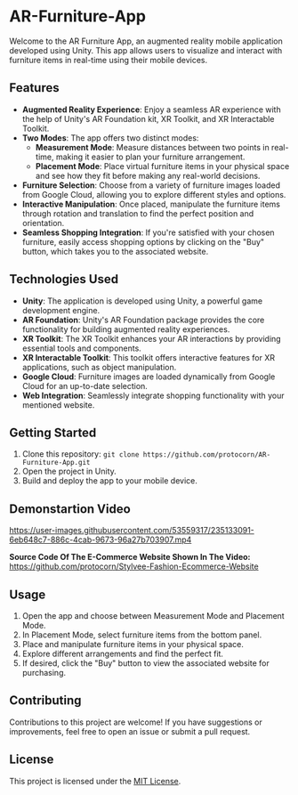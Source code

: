 # AR-Furniture-App

Welcome to the AR Furniture App, an augmented reality mobile application developed using Unity. This app allows users to visualize and interact with furniture items in real-time using their mobile devices.

## Features

- **Augmented Reality Experience**: Enjoy a seamless AR experience with the help of Unity's AR Foundation kit, XR Toolkit, and XR Interactable Toolkit.
- **Two Modes**: The app offers two distinct modes:
  - **Measurement Mode**: Measure distances between two points in real-time, making it easier to plan your furniture arrangement.
  - **Placement Mode**: Place virtual furniture items in your physical space and see how they fit before making any real-world decisions.
- **Furniture Selection**: Choose from a variety of furniture images loaded from Google Cloud, allowing you to explore different styles and options.
- **Interactive Manipulation**: Once placed, manipulate the furniture items through rotation and translation to find the perfect position and orientation.
- **Seamless Shopping Integration**: If you're satisfied with your chosen furniture, easily access shopping options by clicking on the "Buy" button, which takes you to the associated website.

## Technologies Used

- **Unity**: The application is developed using Unity, a powerful game development engine.
- **AR Foundation**: Unity's AR Foundation package provides the core functionality for building augmented reality experiences.
- **XR Toolkit**: The XR Toolkit enhances your AR interactions by providing essential tools and components.
- **XR Interactable Toolkit**: This toolkit offers interactive features for XR applications, such as object manipulation.
- **Google Cloud**: Furniture images are loaded dynamically from Google Cloud for an up-to-date selection.
- **Web Integration**: Seamlessly integrate shopping functionality with your mentioned website.

## Getting Started

1. Clone this repository: `git clone https://github.com/protocorn/AR-Furniture-App.git`
2. Open the project in Unity.
3. Build and deploy the app to your mobile device.

## Demonstartion Video

https://user-images.githubusercontent.com/53559317/235133091-6eb648c7-886c-4cab-9673-96a27b703907.mp4

**Source Code Of The E-Commerce Website Shown In The Video:**
https://github.com/protocorn/Stylvee-Fashion-Ecommerce-Website

## Usage

1. Open the app and choose between Measurement Mode and Placement Mode.
2. In Placement Mode, select furniture items from the bottom panel.
3. Place and manipulate furniture items in your physical space.
4. Explore different arrangements and find the perfect fit.
5. If desired, click the "Buy" button to view the associated website for purchasing.

## Contributing

Contributions to this project are welcome! If you have suggestions or improvements, feel free to open an issue or submit a pull request.

## License

This project is licensed under the [MIT License](LICENSE).

